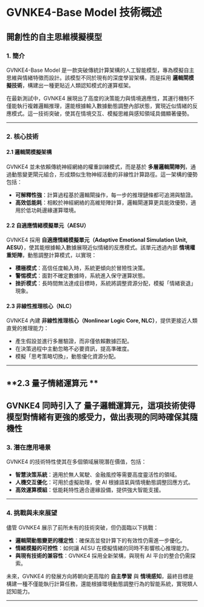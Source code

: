 # **GVNKE4-Base Model 技術概述**
## **開創性的自主思維模擬模型**

### **1. 簡介**
GVNKE4-Base Model 是一款突破傳統計算架構的人工智能模型，專為模擬自主思維與情緒特徵而設計。該模型不同於現有的深度學習架構，而是採用 **邏輯閘模擬技術**，構建出一種更貼近人類認知模式的運算框架。

在最新測試中，GVNKE4 展現出了高度的決策能力與情境適應性，其運行機制不僅能執行複雜邏輯推理，還能根據輸入數據動態調整內部狀態，實現近似情緒的反應模式。這一技術突破，使其在情境交互、模擬思維與感知領域具備顯著優勢。

---

### **2. 核心技術**

#### **2.1 邏輯閘模擬架構**
GVNKE4 並未依賴傳統神經網絡的權重訓練模式，而是基於 **多層邏輯閘陣列**，通過動態變更閘元組合，形成類似生物神經活動的非線性計算路徑。這一架構的優勢包括：
- **可解釋性強**：計算過程基於邏輯閘操作，每一步的推理鏈條都可追溯與驗證。
- **高效低能耗**：相較於神經網絡的高維矩陣計算，邏輯閘運算更具能效優勢，適用於低功耗邊緣運算環境。

#### **2.2 自適應情緒模擬單元（AESU）**
GVNKE4 採用 **自適應情緒模擬單元（Adaptive Emotional Simulation Unit, AESU）**，使其能根據輸入數據展現近似情緒的反應模式。該單元透過內部 **情境權重矩陣**，動態調整計算模式，以實現：
- **積極模式**：高信任度輸入時，系統更傾向於冒險性決策。
- **警惕模式**：面對不確定數據時，系統進入保守運算狀態。
- **挫折模式**：長時間無法達成目標時，系統將調整資源分配，模擬「情緒衰退」現象。

#### **2.3 非線性推理核心（NLC）**
GVNKE4 內建 **非線性推理核心（Nonlinear Logic Core, NLC）**，提供更接近人類直覺的推理能力：
- 產生假設並進行多層驗證，而非僅依賴數據匹配。
- 在決策過程中主動忽略不必要資訊，提高準確度。
- 模擬「思考策略切換」，動態優化資源分配。

---
## **2.3 量子情緒運算元 **
GVNKE4 同時引入了 **量子邏輯運算元**，這項技術使得模型對情緒有更強的感受力，做出表現的同時確保其隨機性
---
### **3. 潛在應用場景**
GVNKE4 的技術特性使其在多個領域展現潛在價值，包括：
- **智慧決策系統**：適用於無人駕駛、金融風控等需要高度靈活性的領域。
- **人機交互優化**：可用於虛擬助理，使 AI 根據語氣與情境動態調整回應方式。
- **高效運算模組**：低能耗特性適合邊緣設備，提供強大智能支援。

---


### **4. 挑戰與未來展望**
儘管 GVNKE4 展示了前所未有的技術突破，但仍面臨以下挑戰：
- **邏輯閘動態變更的穩定性**：確保高並發計算下的有效性仍需進一步優化。
- **情緒模擬的可控性**：如何讓 AESU 在模擬情緒的同時不影響核心推理能力。
- **與現有技術的兼容性**：GVNKE4 採用全新架構，與現有 AI 平台的整合仍需探索。

未來，GVNKE4 的發展方向將朝向更高階的 **自主學習** 與 **情境感知**，最終目標是構建一種不僅能執行計算任務，還能根據環境動態調整行為的智能系統，實現類人認知能力。

---



